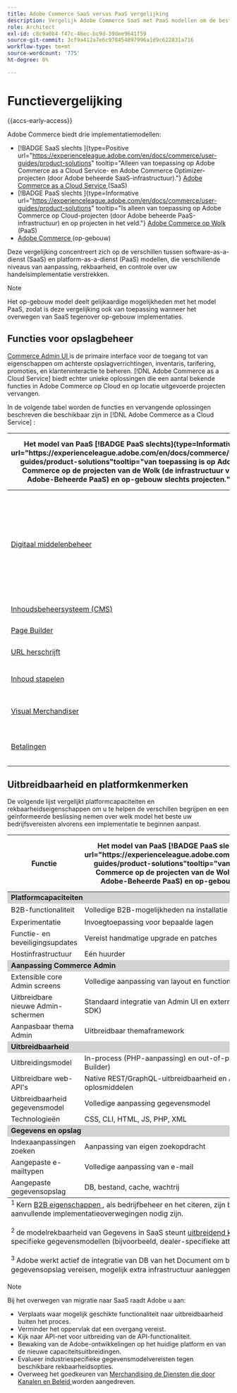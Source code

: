 ```yaml
---
title: Adobe Commerce SaaS versus PaaS vergelijking
description: Vergelijk Adobe Commerce SaaS met PaaS modellen om de beste implementatiebenadering voor uw bedrijfsbehoeften te bepalen.
role: Architect
exl-id: c8c9a0b4-f47c-46ec-bc9d-39dee9641f59
source-git-commit: 3cf9a412a7e6c978454897996a1d9c622831a716
workflow-type: tm+mt
source-wordcount: '775'
ht-degree: 0%

---
```


# Functievergelijking

{{accs-early-access}}

Adobe Commerce biedt drie implementatiemodellen:

- [!BADGE  SaaS slechts ]{type=Positive url="https://experienceleague.adobe.com/en/docs/commerce/user-guides/product-solutions" tooltip="Alleen van toepassing op Adobe Commerce as a Cloud Service- en Adobe Commerce Optimizer-projecten (door Adobe beheerde SaaS-infrastructuur)."} [ Adobe Commerce as a Cloud Service ](overview.md) (SaaS)
- [!BADGE  PaaS slechts ]{type=Informative url="https://experienceleague.adobe.com/en/docs/commerce/user-guides/product-solutions" tooltip="Is alleen van toepassing op Adobe Commerce op Cloud-projecten (door Adobe beheerde PaaS-infrastructuur) en op projecten in het veld."} [ Adobe Commerce op Wolk ](https://experienceleague.adobe.com/en/docs/commerce-on-cloud/user-guide/overview) (PaaS)
- [ Adobe Commerce ](https://experienceleague.adobe.com/en/docs/commerce-operations/installation-guide/overview) (op-gebouw)

Deze vergelijking concentreert zich op de verschillen tussen software-as-a-dienst (SaaS) en platform-as-a-dienst (PaaS) modellen, die verschillende niveaus van aanpassing, rekbaarheid, en controle over uw handelsimplementatie verstrekken.

>[!NOTE]
>
>Het op-gebouw model deelt gelijkaardige mogelijkheden met het model PaaS, zodat is deze vergelijking ook van toepassing wanneer het overwegen van SaaS tegenover op-gebouw implementaties.

## Functies voor opslagbeheer

[ Commerce Admin UI ](https://experienceleague.adobe.com/en/docs/commerce-admin/systems/guide-overview) is de primaire interface voor de toegang tot van eigenschappen om achterste opslagverrichtingen, inventaris, tarifering, promoties, en klanteninteractie te beheren. [!DNL Adobe Commerce as a Cloud Service] biedt echter unieke oplossingen die een aantal bekende functies in Adobe Commerce op Cloud en op locatie uitgevoerde projecten vervangen.

In de volgende tabel worden de functies en vervangende oplossingen beschreven die beschikbaar zijn in [!DNL Adobe Commerce as a Cloud Service] :

<table>
    <thead>
        <tr>
            <th>Het model van PaaS [!BADGE PaaS slechts]{type=Informative url="https://experienceleague.adobe.com/en/docs/commerce/user-guides/product-solutions"tooltip="van toepassing is op Adobe Commerce op de projecten van de Wolk (de infrastructuur van Adobe-Beheerde PaaS) en op-gebouw slechts projecten."}</th>
            <th>SaaS model [!BADGE SaaS slechts]{type=Positive url="https://experienceleague.adobe.com/en/docs/commerce/user-guides/product-solutions"tooltip="van toepassing is op Adobe Commerce as a Cloud Service en de projecten van Adobe Commerce Optimizer slechts (Adobe-beheerde infrastructuur SaaS)."}</th>
            <th>Details</th>
        </tr>
    </thead>
    <tbody>
        <tr>
            <td><a href="https://experienceleague.adobe.com/en/docs/commerce-admin/content-design/wysiwyg/gallery/media-gallery-asset-management">Digitaal middelenbeheer</a></td>
            <td><a href="../product-visuals/overview.md">Productvisa</a></td>
            <td>Een krachtig DAM-systeem (Digital Asset Management) dat kan worden geïntegreerd met Adobe Experience Manager voor het beheer van rich media-inhoud. De standaard functie voor digitaal bestand- en middelenbeheer biedt ook de standaardfuncties voor middelenbeheer voor het opslaan en beheren van digitale elementen.</td>
        </tr>
        <tr>
            <td><a href="https://experienceleague.adobe.com/en/docs/commerce-admin/content-design/guide-overview">Inhoudsbeheersysteem (CMS)</a></td>
            <td rowspan="3"><a href="https://experienceleague.adobe.com/developer/commerce/storefront/merchants/get-started/">Storefront Builder</a></td>
            <td rowspan="3">Een CMS die gebruikers toestaat om storefront inhoud tot stand te brengen en te beheren gemakkelijk gebruikend document creatie of Visuele Redacteur en omvat inheemse experimenteringsmogelijkheden.</td>
        </tr>
        <tr>
            <td><a href="https://experienceleague.adobe.com/en/docs/commerce-admin/page-builder/guide-overview">Page Builder</a></td>
        </tr>
        <tr>
            <td><a href="https://experienceleague.adobe.com/en/docs/commerce-admin/marketing/seo/url-rewrites/url-rewrite">URL herschrijft</a></td>
        </tr>
        <tr>
            <td><a href="https://experienceleague.adobe.com/en/docs/commerce-admin/content-design/staging/content-staging">Inhoud stapelen</a></td>
            <td rowspan="2"><a href="../catalog-service/overview.md">Catalogusservice</a></td>
            <td rowspan="2">Een uitgebreide weergave-model (alleen-lezen) service voor het beheer van catalogusgegevens en het renderen van productgerelateerde winkelervaringen.</td>
        </tr>
        <tr>
            <td><a href="https://experienceleague.adobe.com/en/docs/commerce-admin/marketing/merchandising/visual-merch/visual-merchandiser">Visual Merchandiser</a></td>
        </tr>
        <tr>
            <td><a href="https://experienceleague.adobe.com/en/docs/commerce-admin/stores-sales/payments/payments">Betalingen</a></td>
            <td><a href="../payment-services/guide-overview.md">Betalingsdiensten</a></td>
            <td>Een geïntegreerde betalingsdienst die veilige en efficiënte transacties vergemakkelijkt.</td>
        </tr>
    </tbody>
</table>

## Uitbreidbaarheid en platformkenmerken

De volgende lijst vergelijkt platformcapaciteiten en rekbaarheidseigenschappen om u te helpen de verschillen begrijpen en een geïnformeerde beslissing nemen over welk model het beste uw bedrijfsvereisten alvorens een implementatie te beginnen aanpast.

<table>
    <thead>
        <tr>
            <th>Functie</th>
            <th>Het model van PaaS [!BADGE PaaS slechts]{type=Informative url="https://experienceleague.adobe.com/en/docs/commerce/user-guides/product-solutions"tooltip="van toepassing is op Adobe Commerce op de projecten van de Wolk (de infrastructuur van Adobe-Beheerde PaaS) en op-gebouw slechts projecten."}</th>
            <th>SaaS model [!BADGE SaaS slechts]{type=Positive url="https://experienceleague.adobe.com/en/docs/commerce/user-guides/product-solutions"tooltip="van toepassing is op Adobe Commerce as a Cloud Service en de projecten van Adobe Commerce Optimizer slechts (Adobe-beheerde infrastructuur SaaS)."}</th>
        </tr>
    </thead>
    <tbody>
        <tr>
            <td colspan="3" style="background:lightgray;"><strong>Platformcapaciteiten</strong></td>
        </tr>
        <tr>
            <td>B2B-functionaliteit</td>
            <td>Volledige B2B-mogelijkheden na installatie beschikbaar</td>
            <td>Vooraf geïnstalleerd met kernB2B eigenschappen <sup> 1 </sup></td>
        </tr>
        <tr>
            <td>Experimentatie</td>
            <td>Invoegtoepassing voor bepaalde lagen</td>
            <td>A/B-tests om betrokkenheid en conversie te optimaliseren</td>
        </tr>
        <tr>
            <td>Functie- en beveiligingsupdates</td>
            <td>Vereist handmatige upgrade en patches</td>
            <td>Automatisch geïmplementeerd</td>
        </tr>
        <tr>
            <td>Hostinfrastructuur</td>
            <td>Eén huurder</td>
            <td>Meerdere gebruikers</td>
        </tr>
        <tr>
            <td colspan="3" style="background:lightgray;"><strong>Aanpassing Commerce Admin</strong></td>
        </tr>
        <tr>
            <td>Extensible core Admin screens</td>
            <td>Volledige aanpassing van layout en functionaliteit</td>
            <td>Vooraf ingestelde filters, zichtbaarheidsbesturingselementen</td>
        </tr>
        <tr>
            <td>Uitbreidbare nieuwe Admin-schermen</td>
            <td>Standaard integratie van Admin UI en externe toepassing (Admin UI SDK)</td>
            <td>Externe app-injectie (Admin UI SDK)</td>
        </tr>
        <tr>
            <td>Aanpasbaar thema Admin</td>
            <td>Uitbreidbaar themaframework</td>
            <td>Geen themaframework</td>
        </tr>
        <tr>
            <td colspan="3" style="background:lightgray;"><strong>Uitbreidbaarheid</strong></td>
        </tr>
        <tr>
            <td>Uitbreidingsmodel</td>
            <td>In-process (PHP-aanpassing) en out-of-process (API's, events, App Builder)</td>
            <td>Alleen buiten proces (API's, gebeurtenissen, App Builder)</td>
        </tr>
        <tr>
            <td>Uitbreidbare web-API's</td>
            <td>Native REST/GraphQL-uitbreidbaarheid en API-net met aangepaste oplosmiddelen</td>
            <td>API-net met aangepaste oplosmiddelen</td>
        </tr>
        <tr>
            <td>Uitbreidbaarheid gegevensmodel</td>
            <td>Volledige aanpassing gegevensmodel</td>
            <td>De attributen van de douane voor kern en B2B entiteiten <sup> 2 </sup></td>
        </tr>
        <tr>
            <td>Technologieën</td>
            <td>CSS, CLI, HTML, JS, PHP, XML</td>
            <td>CSS, CLI, HTML, JS, Node</td>
        </tr>
        <tr>
            <td colspan="3" style="background:lightgray;"><strong>Gegevens en opslag</strong></td>
        </tr>
        <tr>
            <td>Indexaanpassingen zoeken</td>
            <td>Aanpassing van eigen zoekopdracht</td>
            <td>Vereist oplossingen van derden</td>
        </tr>
        <tr>
            <td>Aangepaste e-mailtypen</td>
            <td>Volledige aanpassing van e-mail</td>
            <td>Alleen standaard e-mailsjablonen</td>
        </tr>
        <tr>
            <td>Aangepaste gegevensopslag</td>
            <td>DB, bestand, cache, wachtrij</td>
            <td>De staatsbibliotheek van App Builder (dossier slechts) <sup>  </sup></td>
        </tr>
    </tbody>
    <tfoot>
        <tr>
            <td colspan="3">
                <sup> 1 </sup> Kern <a href="https://experienceleague.adobe.com/en/docs/commerce-admin/b2b/guide-overview"> B2B eigenschappen </a>, als bedrijfbeheer en het citeren, zijn beschikbaar uit-van-de-doos in SaaS. Voor industriespecifieke aanpassingen kunnen echter aanvullende implementatieoverwegingen nodig zijn.
                <br><br>
                <sup> 2 </sup> de modelrekbaarheid van Gegevens in SaaS steunt <a href="https://developer.adobe.com/commerce/webapi/graphql/schema/attributes/mutations/"> uitbreidend kernentiteiten </a> voorbij product en klant, met inbegrip van B2B entiteiten. Nochtans, industrie-specifieke gegevensmodellen (bijvoorbeeld, dealer-specifieke attributen) zouden extra architecturale overwegingen kunnen vereisen.
                <br><br>
                <sup> 3 </sup> Adobe werkt actief de integratie van DB van het Document om blijvende opslagbehoeften voor SaaS te richten. Op dit moment moeten implementaties die langdurige gegevensopslag vereisen, mogelijk extra infrastructuur aanleggen en onderhouden.
            </td>
        </tr>
    </tfoot>
</table>

>[!NOTE]
>
>Bij het overwegen van migratie naar SaaS raadt Adobe u aan:
>
>- Verplaats waar mogelijk geschikte functionaliteit naar uitbreidbaarheid buiten het proces.
>- Verminder het oppervlak dat een overgang vereist.
>- Kijk naar API-net voor uitbreiding van de API-functionaliteit.
>- Bewaking van de Adobe-ontwikkelingen op het huidige platform en van de nieuwe capaciteitsuitbreidingen.
>- Evalueer industriespecifieke gegevensmodelvereisten tegen beschikbare rekbaarheidsopties.
>- Overweeg het goedkeuren van [ Merchandising de Diensten die door Kanalen en Beleid ](../optimizer/setup/catalog-view.md) worden aangedreven.
